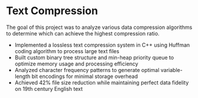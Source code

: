 # Text Compression
The goal of this project was to analyze various data compression algorithms to determine which can achieve the highest compression ratio.
* Implemented a lossless text compression system in C++ using Huffman coding algorithm to process large text files
* Built custom binary tree structure and min-heap priority queue to optimize memory usage and processing efficiency
* Analyzed character frequency patterns to generate optimal variable-length bit encodings for minimal storage overhead
* Achieved 42% file size reduction while maintaining perfect data fidelity on 19th century English text
